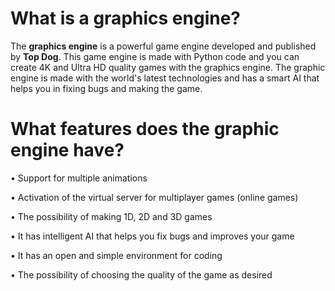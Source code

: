 <html>
<body>

<h1>What is a graphics engine?</h1>
<p>

The <strong>graphics engine</strong> is a powerful game engine developed and published by <strong>Top Dog</strong>.  This game engine is made with Python code and you can create 4K and Ultra HD quality games with the graphics engine.  The graphic engine is made with the world's latest technologies and has a smart AI that helps you in fixing bugs and making the game.

<h1>What features does the graphic engine have?</h1>
<p>
• Support for multiple animations
  <p>
• Activation of the virtual server for multiplayer games (online games)
<p>
• The possibility of making 1D, 2D and 3D games
<p>
• It has intelligent AI that helps you fix bugs and improves your game
<p>
• It has an open and simple environment for coding
<p>
• The possibility of choosing the quality of the game as desired
